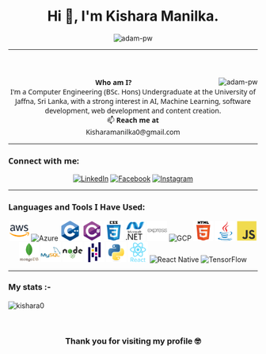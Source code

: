<!DOCTYPE html>
<html lang="en">
<head>
  <meta charset="UTF-8">
  <meta name="viewport" content="width=device-width, initial-scale=1.0">
   
</head>
<body>
  <header>
    <h1 align="center">Hi 👋, I'm Kishara Manilka. </h1>
    <p align="center"> <img src="https://komarev.com/ghpvc/?username=Kishara0"
    alt="adam-pw" />
    <hr>
  </header>

  <section>
    <p><img align="right" src="https://github.com/Adam-pw/Adam-pw/blob/main/animation_500_kxa883sd.gif" alt="adam-pw" /></p>
    <ul style="list-style-type: none; padding: 0; text-align: center;">
      <li style="font-family: 'Segoe UI', Tahoma, Geneva, Verdana, sans-serif;"><strong> Who am I? </strong><br> I'm a Computer Engineering (BSc. Hons) Undergraduate at the University of Jaffna, Sri Lanka, with a strong interest in AI, Machine Learning, software development, web development and content creation.</li>
      <li style="font-family: 'Segoe UI', Tahoma, Geneva, Verdana, sans-serif;">📫  <strong>Reach me at</strong> <br>Kisharamanilka0@gmail.com</li>
    </ul>
  </section>
<hr>
  <section>
    <h3 style="font-family: 'Segoe UI', Tahoma, Geneva, Verdana, sans-serif;">Connect with me:</h3>
    <p style="text-align: center;">
      <a href="https://linkedin.com/in/kisharamanilka" target="_blank"><img src="https://raw.githubusercontent.com/rahuldkjain/github-profile-readme-generator/master/src/images/icons/Social/linked-in-alt.svg" alt="LinkedIn" height="30" width="40" /></a>
      <a href="https://fb.com/kishara.manilka" target="_blank"><img src="https://raw.githubusercontent.com/rahuldkjain/github-profile-readme-generator/master/src/images/icons/Social/facebook.svg" alt="Facebook" height="30" width="40" /></a>
      <a href="https://instagram.com/kishara_manilka" target="_blank"><img src="https://raw.githubusercontent.com/rahuldkjain/github-profile-readme-generator/master/src/images/icons/Social/instagram.svg" alt="Instagram" height="30" width="40" /></a>
    </p>
  </section>
<hr>
  <section>
    <h3 style="font-family: 'Segoe UI', Tahoma, Geneva, Verdana, sans-serif;">Languages and Tools I Have Used:</h3>
    <p style="text-align: center;">
      <img src="https://raw.githubusercontent.com/devicons/devicon/master/icons/amazonwebservices/amazonwebservices-original-wordmark.svg" alt="AWS" width="40" height="40"/>
      <img src="https://www.vectorlogo.zone/logos/microsoft_azure/microsoft_azure-icon.svg" alt="Azure" width="40" height="40"/>
      <img src="https://raw.githubusercontent.com/devicons/devicon/master/icons/cplusplus/cplusplus-original.svg" alt="C++" width="40" height="40"/>
      <img src="https://raw.githubusercontent.com/devicons/devicon/master/icons/csharp/csharp-original.svg" alt="C#" width="40" height="40"/>
      <img src="https://raw.githubusercontent.com/devicons/devicon/master/icons/css3/css3-original-wordmark.svg" alt="CSS3" width="40" height="40"/>
      <img src="https://raw.githubusercontent.com/devicons/devicon/master/icons/dot-net/dot-net-original-wordmark.svg" alt=".NET" width="40" height="40"/>
      <img src="https://raw.githubusercontent.com/devicons/devicon/master/icons/express/express-original-wordmark.svg" alt="Express" width="40" height="40"/>
      <img src="https://www.vectorlogo.zone/logos/google_cloud/google_cloud-icon.svg" alt="GCP" width="40" height="40"/>
      <img src="https://raw.githubusercontent.com/devicons/devicon/master/icons/html5/html5-original-wordmark.svg" alt="HTML5" width="40" height="40"/>
      <img src="https://raw.githubusercontent.com/devicons/devicon/master/icons/java/java-original.svg" alt="Java" width="40" height="40"/>
      <img src="https://raw.githubusercontent.com/devicons/devicon/master/icons/javascript/javascript-original.svg" alt="JavaScript" width="40" height="40"/>
      <img src="https://raw.githubusercontent.com/devicons/devicon/master/icons/mongodb/mongodb-original-wordmark.svg" alt="MongoDB" width="40" height="40"/>
      <img src="https://raw.githubusercontent.com/devicons/devicon/master/icons/mysql/mysql-original-wordmark.svg" alt="MySQL" width="40" height="40"/>
      <img src="https://raw.githubusercontent.com/devicons/devicon/master/icons/nodejs/nodejs-original-wordmark.svg" alt="Node.js" width="40" height="40"/>
      <img src="https://raw.githubusercontent.com/devicons/devicon/2ae2a900d2f041da66e950e4d48052658d850630/icons/pandas/pandas-original.svg" alt="Pandas" width="40" height="40"/>
      <img src="https://raw.githubusercontent.com/devicons/devicon/master/icons/python/python-original.svg" alt="Python" width="40" height="40"/>
      <img src="https://raw.githubusercontent.com/devicons/devicon/master/icons/react/react-original-wordmark.svg" alt="React" width="40" height="40"/>
      <img src="https://reactnative.dev/img/header_logo.svg" alt="React Native" width="40" height="40"/>
      <img src="https://www.vectorlogo.zone/logos/tensorflow/tensorflow-icon.svg" alt="TensorFlow" width="40" height="40"/>
    </p>
  </section>
<hr>
  <footer>
  <h3>My stats :-</h3>
<p><img align="center"
    src="https://github-readme-stats.vercel.app/api/top-langs?username=kishara0&show_icons=true&locale=en&bg_color=0d1117&text_color=ffffff&layout=compact"
    alt="kishara0" 
    bg_color=#808080/></p>

<br>

<h3 align="center"> Thank you for visiting my profile 🤓</h3>
      
  </footer>
</body>
</html>

